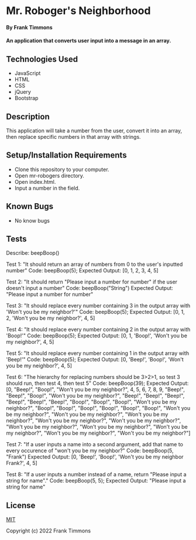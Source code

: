 # Mr. Roboger's Neighborhood

#### By Frank Timmons

#### An application that converts user input into a message in an array.

## Technologies Used

* JavaScript
* HTML
* CSS
* jQuery
* Bootstrap

## Description

This application will take a number from the user, convert it into an array, then replace specific numbers in that array with strings. 

## Setup/Installation Requirements

* Clone this repository to your computer.
* Open mr-robogers directory.
* Open index.html.
* Input a number in the field.

## Known Bugs

* No know bugs

## Tests

Describe: beepBoop()

Test 1: "It should return an array of numbers from 0 to the user's inputted number"
Code: beepBoop(5);
Expected Output: [0, 1, 2, 3, 4, 5]

Test 2: "It should return "Please input a number for number" if the user doesn't input a number"
Code: beepBoop("String")
Expected Output: "Please input a number for number"

Test 3: "It should replace every number containing 3 in the output array with 'Won't you be my neighbor?'"
Code: beepBoop(5);
Expected Output: [0, 1, 2, 'Won't you be my neighbor?', 4, 5]

Test 4: "It should replace every number containing 2 in the output array with 'Boop!'"
Code: beepBoop(5);
Expected Output: [0, 1, 'Boop!', 'Won't you be my neighbor?', 4, 5]

Test 5: "It should replace every number containing 1 in the output array with 'Beep!'"
Code: beepBoop(5);
Expected Output: [0, 'Beep!', 'Boop!', 'Won't you be my neighbor?', 4, 5]

Test 6: "The hierarchy for replacing numbers should be 3>2>1, so test 3 should run, then test 4, then test 5"
Code: beepBoop(39);
Expected Output: [0, "Beep!", "Boop!", "Won't you be my neighbor?", 4, 5, 6, 7, 8, 9, "Beep!", "Beep!", "Boop!", "Won't you be my neighbor?", "Beep!", "Beep!", "Beep!", "Beep!", "Beep!", "Beep!", "Boop!", "Boop!", "Boop!", "Won't you be my neighbor?", "Boop!", "Boop!", "Boop!", "Boop!", "Boop!", "Boop!", "Won't you be my neighbor?", "Won't you be my neighbor?", "Won't you be my neighbor?", "Won't you be my neighbor?", "Won't you be my neighbor?", "Won't you be my neighbor?", "Won't you be my neighbor?", "Won't you be my neighbor?", "Won't you be my neighbor?", "Won't you be my neighbor?"]

Test 7: "If a user inputs a name into a second argument, add that name to every occurence of "won't you be my neighbor?"
Code: beepBoop(5, "Frank")
Expected Output: [0, 'Beep!', 'Boop!', 'Won't you be my neighbor Frank?', 4, 5]

Test 8: "If a user inputs a number instead of a name, return "Please input a string for name"."
Code: beepBoop(5, 5);
Expected Output: "Please input a string for name"

## License

[MIT](/LICENSE)

Copyright (c) 2022 Frank Timmons